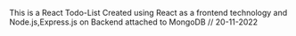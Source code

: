 This is a React Todo-List Created using React as a frontend technology and Node.js,Express.js on Backend attached to MongoDB
// 20-11-2022
